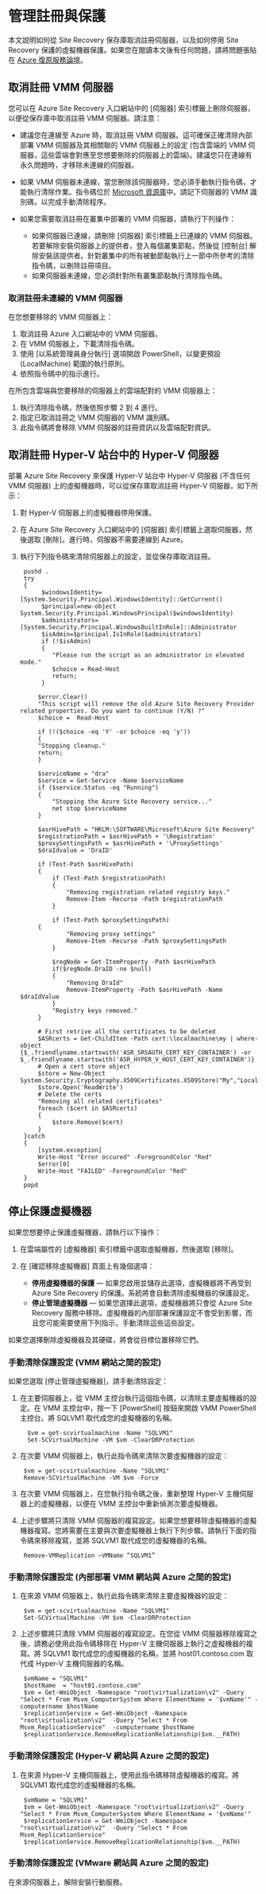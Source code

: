 <properties
	pageTitle="管理註冊與保護" 
	description="Azure Site Recovery 可將內部部署伺服器上的虛擬機器複寫、容錯移轉及復原協調至 Azure 或次要資料中心。使用本文取消註冊 Site Recovery 保存庫中的伺服器，並停用虛擬機器和實體伺服器的保護。" 
	services="site-recovery" 
	documentationCenter="" 
	authors="rayne-wiselman" 
	manager="jwhit" 
	editor=""/>

<tags 
	ms.service="site-recovery" 
	ms.devlang="na"
	ms.topic="article"
	ms.tgt_pltfrm="na"
	ms.workload="storage-backup-recovery" 
	ms.date="05/29/2015" 
	ms.author="raynew"/>

# 管理註冊與保護

本文說明如何從 Site Recovery 保存庫取消註冊伺服器，以及如何停用 Site Recovery 保護的虛擬機器保護。如果您在閱讀本文後有任何問題，請將問題張貼在 [Azure 復原服務論壇](https://social.msdn.microsoft.com/forums/azure/home?forum=hypervrecovmgr)。

## 取消註冊 VMM 伺服器

您可以在 Azure Site Recovery 入口網站中的 [伺服器] 索引標籤上刪除伺服器，以便從保存庫中取消註冊 VMM 伺服器。請注意：

-  建議您在連線至 Azure 時，取消註冊 VMM 伺服器。這可確保正確清除內部部署 VMM 伺服器及其相關聯的 VMM 伺服器上的設定 (包含雲端的 VMM 伺服器，這些雲端會對應至您想要刪除的伺服器上的雲端)。建議您只在連線有永久問題時，才移除未連線的伺服器。
- 如果 VMM 伺服器未連線，當您刪除該伺服器時，您必須手動執行指令碼，才能執行清除作業。指令碼位於 [Microsoft 資源庫](https://gallery.technet.microsoft.com/scriptcenter/Cleanup-Script-for-Windows-95101439)中。請記下伺服器的 VMM 識別碼，以完成手動清除程序。
- 如果您需要取消註冊在叢集中部署的 VMM 伺服器，請執行下列操作：

	- 如果伺服器已連線，請刪除 [伺服器] 索引標籤上已連線的 VMM 伺服器。若要解除安裝伺服器上的提供者，登入每個叢集節點，然後從 [控制台] 解除安裝該提供者。針對叢集中的所有被動節點執行上一節中所參考的清除指令碼，以刪除註冊項目。
	- 如果伺服器未連線，您必須針對所有叢集節點執行清除指令碼。

### 取消註冊未連線的 VMM 伺服器

在您想要移除的 VMM 伺服器上：

1. 取消註冊 Azure 入口網站中的 VMM 伺服器。
2. 在 VMM 伺服器上，下載清除指令碼。
3. 使用 [以系統管理員身分執行] 選項開啟 PowerShell，以變更預設 (LocalMachine) 範圍的執行原則。
4. 依照指令碼中的指示進行。 

在所包含雲端與您要移除的伺服器上的雲端配對的 VMM 伺服器上：

1. 執行清除指令碼，然後依照步驟 2 到 4 進行。
2. 指定已取消註冊之 VMM 伺服器的 VMM 識別碼。 
3. 此指令碼將會移除 VMM 伺服器的註冊資訊以及雲端配對資訊。


## 取消註冊 Hyper-V 站台中的 Hyper-V 伺服器

部署 Azure Site Recovery 來保護 Hyper-V 站台中 Hyper-V 伺服器 (不含任何 VMM 伺服器) 上的虛擬機器時，可以從保存庫取消註冊 Hyper-V 伺服器，如下所示：

1. 對 Hyper-V 伺服器上的虛擬機器停用保護。
2. 在 Azure Site Recovery 入口網站中的 [伺服器] 索引標籤上選取伺服器，然後選取 [刪除]。進行時，伺服器不需要連線到 Azure。
3. 執行下列指令碼來清除伺服器上的設定，並從保存庫取消註冊。 

	    pushd .
	    try
	    {
		     $windowsIdentity=[System.Security.Principal.WindowsIdentity]::GetCurrent()
		     $principal=new-object System.Security.Principal.WindowsPrincipal($windowsIdentity)
		     $administrators=[System.Security.Principal.WindowsBuiltInRole]::Administrator
		     $isAdmin=$principal.IsInRole($administrators)
		     if (!$isAdmin)
		     {
		        "Please run the script as an administrator in elevated mode."
		        $choice = Read-Host
		        return;       
		     }
	
		    $error.Clear()    
			"This script will remove the old Azure Site Recovery Provider related properties. Do you want to continue (Y/N) ?"
			$choice =  Read-Host
		
			if (!($choice -eq 'Y' -or $choice -eq 'y'))
			{
			"Stopping cleanup."
			return;
			}
		
			$serviceName = "dra"
			$service = Get-Service -Name $serviceName
			if ($service.Status -eq "Running")
		    {
				"Stopping the Azure Site Recovery service..."
				net stop $serviceName
			}
		
		    $asrHivePath = "HKLM:\SOFTWARE\Microsoft\Azure Site Recovery"
			$registrationPath = $asrHivePath + '\Registration'
			$proxySettingsPath = $asrHivePath + '\ProxySettings'
		    $draIdvalue = 'DraID'
	    
		    if (Test-Path $asrHivePath)
		    {
		        if (Test-Path $registrationPath)
		        {
		            "Removing registration related registry keys."	
			        Remove-Item -Recurse -Path $registrationPath
		        }
	
		        if (Test-Path $proxySettingsPath)
	        {
			        "Removing proxy settings"
			        Remove-Item -Recurse -Path $proxySettingsPath
		        }
	
		        $regNode = Get-ItemProperty -Path $asrHivePath
		        if($regNode.DraID -ne $null)
		        {            
		            "Removing DraId"
		            Remove-ItemProperty -Path $asrHivePath -Name $draIdValue
		        }
			    "Registry keys removed."
		    }
	
		    # First retrive all the certificates to be deleted
			$ASRcerts = Get-ChildItem -Path cert:\localmachine\my | where-object {$_.friendlyname.startswith('ASR_SRSAUTH_CERT_KEY_CONTAINER') -or $_.friendlyname.startswith('ASR_HYPER_V_HOST_CERT_KEY_CONTAINER')}
			# Open a cert store object
			$store = New-Object System.Security.Cryptography.X509Certificates.X509Store("My","LocalMachine")
			$store.Open('ReadWrite')
			# Delete the certs
			"Removing all related certificates"
		    foreach ($cert in $ASRcerts)
		    {
			    $store.Remove($cert)
		    }
	    }catch
	    {	
		    [system.exception]
		    Write-Host "Error occured" -ForegroundColor "Red"
		    $error[0] 
		    Write-Host "FAILED" -ForegroundColor "Red"
	    }
	    popd


## 停止保護虛擬機器

如果您想要停止保護虛擬機器，請執行以下操作：

1. 在雲端屬性的 [虛擬機器] 索引標籤中選取虛擬機器，然後選取 [移除]。
2. 在 [確認移除虛擬機器] 頁面上有幾個選項：

	- **停用虛擬機器的保護** — 如果您啟用並儲存此選項，虛擬機器將不再受到 Azure Site Recovery 的保護。系統將會自動清除虛擬機器的保護設定。
	- **停止管理虛擬機器** — 如果您選擇此選項，虛擬機器將只會從 Azure Site Recovery 服務中移除。虛擬機器的內部部署保護設定不會受到影響，而且您可能需要使用下列指示，手動清除這些這些設定。

如果您選擇刪除虛擬機器及其硬碟，將會從目標位置移除它們。

### 手動清除保護設定 (VMM 網站之間的設定)

如果您選取 [停止管理虛擬機器]，請手動清除設定：

1. 在主要伺服器上，從 VMM 主控台執行這個指令碼，以清除主要虛擬機器的設定。在 VMM 主控台中，按一下 [PowerShell] 按鈕來開啟 VMM PowerShell 主控台。將 SQLVM1 取代成您的虛擬機器的名稱。

	     $vm = get-scvirtualmachine -Name "SQLVM1"
	     Set-SCVirtualMachine -VM $vm -ClearDRProtection

2. 在次要 VMM 伺服器上，執行此指令碼來清除次要虛擬機器的設定：

	    $vm = get-scvirtualmachine -Name "SQLVM1"
	    Remove-SCVirtualMachine -VM $vm -Force

3. 在次要 VMM 伺服器上，在您執行指令碼之後，重新整理 Hyper-V 主機伺服器上的虛擬機器，以便在 VMM 主控台中重新偵測次要虛擬機器。
4. 上述步驟將只清除 VMM 伺服器的複寫設定。如果您想要移除虛擬機器的虛擬機器複寫。您將需要在主要與次要虛擬機器上執行下列步驟。請執行下面的指令碼來移除複寫，並將 SQLVM1 取代成您的虛擬機器的名稱。

	    Remove-VMReplication –VMName “SQLVM1”


### 手動清除保護設定 (內部部署 VMM 網站與 Azure 之間的設定)

1. 在來源 VMM 伺服器上，執行此指令碼來清除主要虛擬機器的設定：

	    $vm = get-scvirtualmachine -Name "SQLVM1"
	    Set-SCVirtualMachine -VM $vm -ClearDRProtection

2. 上述步驟將只清除 VMM 伺服器的複寫設定。在您從 VMM 伺服器移除複寫之後，請務必使用此指令碼移除在 Hyper-V 主機伺服器上執行之虛擬機器的複寫。將 SQLVM1 取代成您的虛擬機器的名稱，並將 host01.contoso.com 取代成 Hyper-V 主機伺服器的名稱。

	    $vmName = "SQLVM1"
	    $hostName  = "host01.contoso.com"
	    $vm = Get-WmiObject -Namespace "root\virtualization\v2" -Query "Select * From Msvm_ComputerSystem Where ElementName = '$vmName'" -computername $hostName
	    $replicationService = Get-WmiObject -Namespace "root\virtualization\v2"  -Query "Select * From Msvm_ReplicationService"  -computername $hostName
	    $replicationService.RemoveReplicationRelationship($vm.__PATH)


### 手動清除保護設定 (Hyper-V 網站與 Azure 之間的設定)

1. 在來源 Hyper-V 主機伺服器上，使用此指令碼移除虛擬機器的複寫。將 SQLVM1 取代成您的虛擬機器的名稱。

	    $vmName = "SQLVM1"
	    $vm = Get-WmiObject -Namespace "root\virtualization\v2" -Query "Select * From Msvm_ComputerSystem Where ElementName = '$vmName'"
	    $replicationService = Get-WmiObject -Namespace "root\virtualization\v2"  -Query "Select * From Msvm_ReplicationService"
	    $replicationService.RemoveReplicationRelationship($vm.__PATH)

### 手動清除保護設定 (VMware 網站與 Azure 之間的設定)

在來源伺服器上，解除安裝行動服務。














 

<!---HONumber=58-->